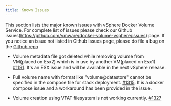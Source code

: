 ```yaml
---
title: Known Issues
---
```


This section lists the major known issues with vSphere Docker Volume Service. For complete list of issues please check our Github issues(https://github.com/vmware/docker-volume-vsphere/issues) page. If you notice an issue not listed in Github issues page, please do file a bug on the [Github repo](https://github.com/vmware/docker-volume-vsphere/issues)

-  Volume metadata file got deleted while removing volume from VM(placed on Esx2) which is in use by another VM(placed on Esx1) [#1191](https://github.com/vmware/docker-volume-vsphere/issues/1191). It's an ESX issue and will be available in the next vSphere release.

-  Full volume name with format like "volume@datastore" cannot be specified in the compose file for stack deployment. [#1315](https://github.com/vmware/docker-volume-vsphere/issues/1315). It is a docker compose issue and a workaround has been provided in the issue.

-  Volume creation using VFAT filesystem is not working currently. [#1327](https://github.com/vmware/docker-volume-vsphere/issues/1327)
